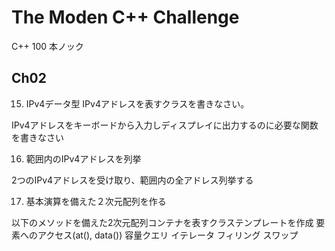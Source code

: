 # The Moden C++ Challenge

C++ 100 本ノック


## Ch02

15. IPv4データ型
IPv4アドレスを表すクラスを書きなさい。

IPv4アドレスをキーボードから入力しディスプレイに出力するのに必要な関数を書きなさい


16. 範囲内のIPv4アドレスを列挙

2つのIPv4アドレスを受け取り、範囲内の全アドレス列挙する

17. 基本演算を備えた２次元配列を作る

以下のメソッドを備えた2次元配列コンテナを表すクラステンプレートを作成
要素へのアクセス(at(), data())
容量クエリ
イテレータ
フィリング
スワップ
